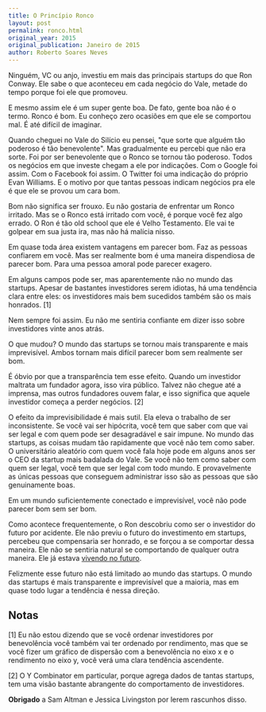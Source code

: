 ```yaml
---
title: O Princípio Ronco
layout: post
permalink: ronco.html
original_year: 2015
original_publication: Janeiro de 2015
author: Roberto Soares Neves
---
```


Ninguém, VC ou anjo, investiu em mais das principais startups do que Ron Conway. Ele sabe o que aconteceu em cada negócio do Vale, metade do tempo porque foi ele que promoveu.

E mesmo assim ele é um super gente boa. De fato, gente boa não é o termo. Ronco é bom. Eu conheço zero ocasiões em que ele se comportou mal. É até difícil de imaginar.

Quando cheguei no Vale do Silício eu pensei, "que sorte que alguém tão poderoso é tão benevolente". Mas gradualmente eu percebi que não era sorte. Foi por ser benevolente que o Ronco se tornou tão poderoso. Todos os negócios em que investe chegam a ele por indicações. Com o Google foi assim. Com o Facebook foi assim. O Twitter foi uma indicação do próprio Evan Williams. E o motivo por que tantas pessoas indicam negócios pra ele é que ele se provou um cara bom.

Bom não significa ser frouxo. Eu não gostaria de enfrentar um Ronco irritado. Mas se o Ronco está irritado com você, é porque você fez algo errado. O Ron é tão old school que ele é Velho Testamento. Ele vai te golpear em sua justa ira, mas não há malícia nisso.

Em quase toda área existem vantagens em parecer bom. Faz as pessoas confiarem em você. Mas ser realmente bom é uma maneira dispendiosa de parecer bom. Para uma pessoa amoral pode parecer exagero.

Em alguns campos pode ser, mas aparentemente não no mundo das startups. Apesar de bastantes investidores serem idiotas, há uma tendência clara entre eles: os investidores mais bem sucedidos também são os mais honrados. [1]

Nem sempre foi assim. Eu não me sentiria confiante em dizer isso sobre investidores vinte anos atrás.

O que mudou? O mundo das startups se tornou mais transparente e mais imprevisível. Ambos tornam mais difícil parecer bom sem realmente ser bom.

É óbvio por que a transparência tem esse efeito. Quando um investidor maltrata um fundador agora, isso vira público. Talvez não chegue até a imprensa, mas outros fundadores ouvem falar, e isso significa que aquele investidor começa a perder negócios. [2]

O efeito da imprevisibilidade é mais sutil. Ela eleva o trabalho de ser inconsistente. Se você vai ser hipócrita, você tem que saber com que vai ser legal e com quem pode ser desagradável e sair impune. No mundo das startups, as coisas mudam tão rapidamente que você não tem como saber. O universitário aleatório com quem você fala hoje pode em alguns anos ser o CEO da startup mais badalada do Vale. Se você não tem como saber com quem ser legal, você tem que ser legal com todo mundo. E provavelmente as únicas pessoas que conseguem administrar isso são as pessoas que são genuinamente boas.

Em um mundo suficientemente conectado e imprevisível, você não pode parecer bom sem ser bom.

Como acontece frequentemente, o Ron descobriu como ser o investidor do futuro por acidente. Ele não previu o futuro do investimento em startups, percebeu que compensaria ser honrado, e se forçou a se comportar dessa maneira. Ele não se sentiria natural se comportando de qualquer outra maneira. Ele já estava [vivendo no futuro](http://www.paulgraham.com/startupideas.html).

Felizmente esse futuro não está limitado ao mundo das startups. O mundo das startups é mais transparente e imprevisível que a maioria, mas em quase todo lugar a tendência é nessa direção.









## Notas

[1] Eu não estou dizendo que se você ordenar investidores por benevolência você também vai ter ordenado por rendimento, mas que se você fizer um gráfico de dispersão com a benevolência no eixo x e o rendimento no eixo y, você verá uma clara tendência ascendente.

[2] O Y Combinator em particular, porque agrega dados de tantas startups, tem uma visão bastante abrangente do comportamento de investidores.

**Obrigado** a Sam Altman e Jessica Livingston por lerem rascunhos disso.
